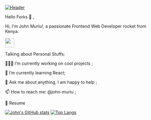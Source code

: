 [![Header](https://github.com/John-Muriu/octo-couscous/blob/main/3126742.png)](https://some-url.dev/)


Hello Forks  :wave: ,

Hi, I'm John Muriu!, a passionate  Frontend Web Developer rocket from Kenya.

<img src="https://github.com/John-Muriu/octo-couscous/blob/main/code.gif
" width="30px">


Talking about Personal Stuffs:

👨🏽‍💻 I’m currently working on cool projects ;

:seedling: I’m currently learning React;

:speech_balloon: Ask me about anything, I am happy to help ;

:mailbox: How to reach me: @john-muriu ;

:memo: Resume

[![John's GitHub stats](https://github-readme-stats.vercel.app/api?username=john-muriu&show_icons=true&theme=radical)](https://github.com/john-muriu/github-readme-stats)
[![Top Langs](https://github-readme-stats.vercel.app/api/top-langs/?username=john-muriu&langs_count=8)](https://github.com/john-muriu/github-readme-stats)



